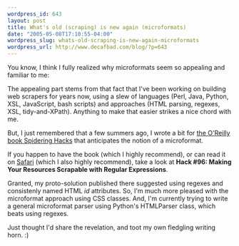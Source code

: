 ```yaml
--- 
wordpress_id: 643
layout: post
title: What's old (scraping) is new again (microformats)
date: "2005-05-08T17:10:55-04:00"
wordpress_slug: whats-old-scraping-is-new-again-microformats
wordpress_url: http://www.decafbad.com/blog/?p=643
---
```

You know, I think I fully realized why microformats seem so appealing and familiar to me:

The appealing part stems from that fact that I've been working on building web scrapers for years now, using a slew of languages (Perl, Java, Python, XSL, JavaScript, bash scripts) and approaches (HTML parsing, regexes, XSL, tidy-and-XPath).  Anything to make that easier strikes a nice chord with me.

But, I just remembered that a few summers ago, I wrote a bit for [the O'Reilly book Spidering Hacks][sh] that anticipates the notion of a microformat.  

If you happen to have the book (which I highly recommend), or can read it on [Safari][sa] (which I also highly recommend), take a look at **Hack #96: Making Your Resources Scrapable with Regular Expressions**.

Granted, my proto-solution published there suggested using regexes and consistenly named HTML *id* attributes.  So, I'm much more pleased with the microformat approach using CSS classes.  And, I'm currently trying to write a general microformat parser using Python's HTMLParser class, which beats using regexes.

Just thought I'd share the revelation, and toot my own fledgling writing horn. :)

[sa]: http://safari.oreilly.com/
[sh]: http://www.oreilly.com/catalog/spiderhks/toc.html

